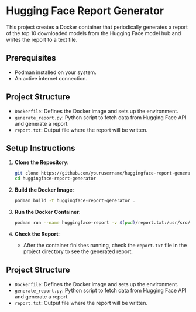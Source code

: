 # Hugging Face Report Generator

This project creates a Docker container that periodically generates a report of the top 10 downloaded models from the Hugging Face model hub and writes the report to a text file.

## Prerequisites

- Podman installed on your system.
- An active internet connection.

## Project Structure

- `Dockerfile`: Defines the Docker image and sets up the environment.
- `generate_report.py`: Python script to fetch data from Hugging Face API and generate a report.
- `report.txt`: Output file where the report will be written.

## Setup Instructions

1. **Clone the Repository**:
    ```bash
    git clone https://github.com/yourusername/huggingface-report-generator.git
    cd huggingface-report-generator
    ```

2. **Build the Docker Image**:
    ```bash
    podman build -t huggingface-report-generator .
    ```

3. **Run the Docker Container**:
    ```bash
    podman run --name huggingface-report -v $(pwd)/report.txt:/usr/src/app/report.txt huggingface-report-generator
    ```

4. **Check the Report**:
    - After the container finishes running, check the `report.txt` file in the project directory to see the generated report.

## Project Structure

- `Dockerfile`: Defines the Docker image and sets up the environment.
- `generate_report.py`: Python script to fetch data from Hugging Face API and generate a report.
- `report.txt`: Output file where the report will be written.
